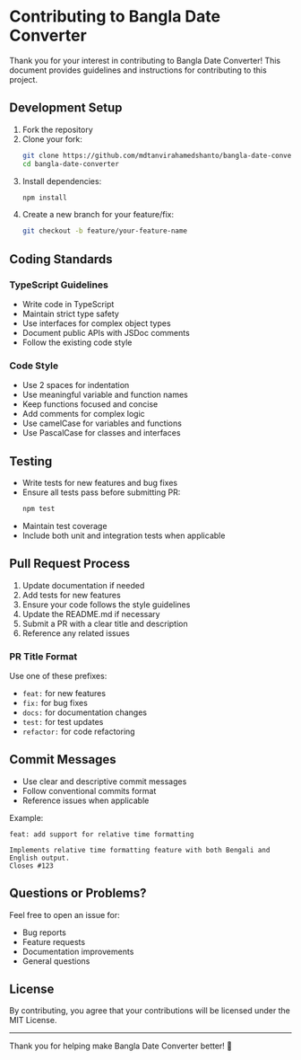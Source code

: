 # Contributing to Bangla Date Converter

Thank you for your interest in contributing to Bangla Date Converter! This document provides guidelines and instructions for contributing to this project.

## Development Setup

1. Fork the repository
2. Clone your fork:
   ```bash
   git clone https://github.com/mdtanvirahamedshanto/bangla-date-converter.git
   cd bangla-date-converter
   ```
3. Install dependencies:
   ```bash
   npm install
   ```
4. Create a new branch for your feature/fix:
   ```bash
   git checkout -b feature/your-feature-name
   ```

## Coding Standards

### TypeScript Guidelines

- Write code in TypeScript
- Maintain strict type safety
- Use interfaces for complex object types
- Document public APIs with JSDoc comments
- Follow the existing code style

### Code Style

- Use 2 spaces for indentation
- Use meaningful variable and function names
- Keep functions focused and concise
- Add comments for complex logic
- Use camelCase for variables and functions
- Use PascalCase for classes and interfaces

## Testing

- Write tests for new features and bug fixes
- Ensure all tests pass before submitting PR:
  ```bash
  npm test
  ```
- Maintain test coverage
- Include both unit and integration tests when applicable

## Pull Request Process

1. Update documentation if needed
2. Add tests for new features
3. Ensure your code follows the style guidelines
4. Update the README.md if necessary
5. Submit a PR with a clear title and description
6. Reference any related issues

### PR Title Format

Use one of these prefixes:
- `feat:` for new features
- `fix:` for bug fixes
- `docs:` for documentation changes
- `test:` for test updates
- `refactor:` for code refactoring

## Commit Messages

- Use clear and descriptive commit messages
- Follow conventional commits format
- Reference issues when applicable

Example:
```
feat: add support for relative time formatting

Implements relative time formatting feature with both Bengali and English output.
Closes #123
```

## Questions or Problems?

Feel free to open an issue for:
- Bug reports
- Feature requests
- Documentation improvements
- General questions

## License

By contributing, you agree that your contributions will be licensed under the MIT License.

---

Thank you for helping make Bangla Date Converter better! 🙏